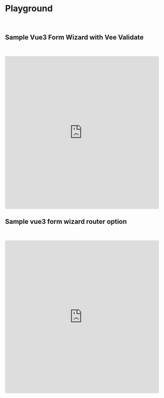 # Playground

&nbsp;

## Sample Vue3 Form Wizard with Vee Validate

&nbsp;

<iframe src="https://codesandbox.io/p/sandbox/sample-vue3-form-wizard-with-vee-validate-forked-iedy7p"
     style="width:100%; height:500px; border:0; border-radius: 4px; overflow:hidden;"
     title="sample-vue3-form-wizard-with-vee-validate"
     allow="accelerometer; ambient-light-sensor; camera; encrypted-media; geolocation; gyroscope; hid; microphone; midi; payment; usb; vr; xr-spatial-tracking"
     sandbox="allow-forms allow-modals allow-popups allow-presentation allow-same-origin allow-scripts"
   ></iframe>

## Sample vue3 form wizard router option

&nbsp;

<iframe src="https://codesandbox.io/p/sandbox/7ly4dx"
     style="width:100%; height:500px; border:0; border-radius: 4px; overflow:hidden;"
     title="sample-vue3-form-wizard-router-option"
     allow="accelerometer; ambient-light-sensor; camera; encrypted-media; geolocation; gyroscope; hid; microphone; midi; payment; usb; vr; xr-spatial-tracking"
     sandbox="allow-forms allow-modals allow-popups allow-presentation allow-same-origin allow-scripts"
   ></iframe>